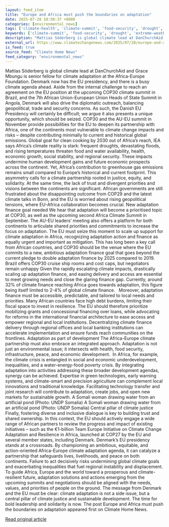 ```yaml
---
layout: feed_item
title: "Europe and Africa must push the boundaries on adaptation"
date: 2025-07-28 10:50:37 +0000
categories: [environmental_news]
tags: ['climate-health', 'climate-summit', 'food-security', 'drought', 'extreme-weather', 'agriculture', 'climate-costs', 'cop29', 'economic-impacts', 'water-crisis']
keywords: ['climate-summit', 'food-security', 'drought', 'extreme-weather', 'must', 'climate-health', 'africa', 'europe']
description: "Mattias Söderberg is global climate lead at DanChurchAid and Grace Mbungu is senior fellow for climate adaptation at the Africa-Europe Foundation"
external_url: https://www.climatechangenews.com/2025/07/28/europe-and-africa-must-push-the-boundaries-on-adaptation/
is_feed: true
source_feed: "Climate Home News"
feed_category: "environmental_news"
---
```


Mattias Söderberg is global climate lead at DanChurchAid and Grace Mbungu is senior fellow for climate adaptation at the Africa-Europe Foundation. Denmark now has the EU presidency, and there is a busy climate agenda ahead. Aside from the internal challenge to reach an agreement on the EU position at the upcoming COP30 climate summit in Brazil, and the 7th African Union-European Union Heads of State Summit in Angola, Denmark will also drive the diplomatic outreach, balancing geopolitical, trade and security concerns. As such, the Danish EU Presidency will certainly be difficult; we argue it also presents a unique opportunity, which should be seized. COP30 and the AU-EU summit in November provide possibilities for the EU to deepen its partnership with Africa, one of the continents most vulnerable to climate change impacts and risks &#8211; despite contributing minimally to current and historical global emissions. Global goal for clean cooking by 2030 out of Africa’s reach, IEA says Africa’s climate reality is stark: frequent droughts, devastating floods, and rising temperatures threaten food and water availability, health, economic growth, social stability, and regional security. These impacts undermine human development gains and future economic prospects across the continent. Yet, Africa’s contribution to greenhouse gas emissions remains small compared to Europe’s historical and current footprint. This asymmetry calls for a climate partnership rooted in justice, equity, and solidarity. At the same time, the lack of trust and divergent priorities and visions between the continents are significant. African governments are still frustrated about the disappointing outcome from COP29 and the latest climate talks in Bonn, and the EU is worried about rising geopolitical tensions, where EU-Africa collaboration becomes crucial. New adaptation finance goal needed We hear that adaptation will become a prioritised topic at COP30, as well as the upcoming second Africa Climate Summit in September. The AU-EU leaders’ meeting also offers a platform for both continents to articulate shared priorities and commitments to increase the focus on adaptation. The EU must seize this moment to scale up support for climate adaptation in Africa, recognizing adaptation action and finance as equally urgent and important as mitigation. This has long been a key call from African countries, and COP30 should be the venue where the EU commits to a new, ambitious adaptation finance goal that goes beyond the current pledge to double adaptation finance by 2025 compared to 2019. Brazil offers COP30 cruise ship rooms and cost caps, but negotiators remain unhappy Given the rapidly escalating climate impacts, drastically scaling up adaptation finance, and easing delivery and access are essential to meet growing needs and close the glaring finance gap. Currently, around 32% of climate finance reaching Africa goes towards adaptation, this figure being itself limited to 2-4% of global climate finance. &nbsp; Moreover, adaptation finance must be accessible, predictable, and tailored to local needs and priorities. Many African countries face high debt burdens, limiting their fiscal space to invest in resilience. The EU should therefore prioritize mobilizing grants and concessional financing over loans, while advocating for reforms in the international financial architecture to ease access and empower regional and local institutions. Decentralizing climate finance delivery through regional offices and local banking institutions can accelerate implementation and ensure funds reach communities on the frontlines. Adaptation as part of development The Africa-Europe climate partnership must also embrace an integrated approach. Adaptation is not just an environmental issue; it intersects with health, food security, infrastructure, peace, and economic development. &nbsp;In Africa, for example, the climate crisis is entangled in social and economic underdevelopment, inequalities, and a water-energy-food poverty crisis. By integrating adaptation into activities addressing these broader development agendas, synergy can be achieved. Expertise in green technologies, early warning systems, and climate-smart and precision agriculture can complement local innovations and traditional knowledge. Facilitating technology transfer and joint research will contribute to adaptation, create jobs, and open new markets for sustainable growth. A Somali woman drawing water from an artificial pond (Photo: UNDP Somalia) A Somali woman drawing water from an artificial pond (Photo: UNDP Somalia) Central pillar of climate justice Finally, fostering diverse and inclusive dialogue is key to building trust and shared ownership. In this context, the EU should actively engage a wide range of African partners to review the progress and impact of existing initiatives &#8211; such as the €1-billion&nbsp;Team Europe Initiative on Climate Change Adaptation and Resilience in Africa, launched at COP27 by the EU and several member states, including Denmark. Denmark’s EU presidency stands at a crossroads. By championing an ambitious, equitable, and action-oriented Africa-Europe climate adaptation agenda, it can catalyze a partnership that safeguards lives, livelihoods, and peace on both continents. Failure to act decisively risks undermining global climate goals and exacerbating inequalities that fuel regional instability and displacement. To guide Africa, Europe and the world toward a prosperous and climate-resilient future, adaptation solutions and actions emerging from the upcoming summits and negotiations should be aligned with the needs, values, and priorities of people on the ground. The message from Denmark and the EU must be clear: climate adaptation is not a side issue, but a central pillar of climate justice and sustainable development. The time for bold leadership and solidarity is now. The post Europe and Africa must push the boundaries on adaptation appeared first on Climate Home News.

[Read original article](https://www.climatechangenews.com/2025/07/28/europe-and-africa-must-push-the-boundaries-on-adaptation/)
